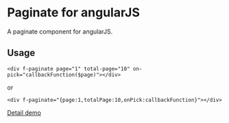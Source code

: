 # Paginate for angularJS
A paginate component for angularJS.

## Usage
`<div f-paginate page="1" total-page="10" on-pick="callbackFunction($page)"></div>`

or

`<div f-paginate="{page:1,totalPage:10,onPick:callbackFunction}"></div>`

[Detail demo](http://htmlpreview.github.io/?https://raw.githubusercontent.com/foyzhao/angular-paginate/master/demo/index.html)